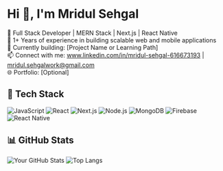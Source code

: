 # Hi 👋, I'm Mridul Sehgal

🚀 Full Stack Developer | MERN Stack | Next.js | React Native  
💼 1+ Years of experience in building scalable web and mobile applications  
🌱 Currently building: [Project Name or Learning Path]  
📫 Connect with me: www.linkedin.com/in/mridul-sehgal-616673193 | mridul.sehgalwork@gmail.com  
🌐 Portfolio: [Optional]

## 🚀 Tech Stack
![JavaScript](https://img.shields.io/badge/-JavaScript-black?style=flat-square&logo=javascript)
![React](https://img.shields.io/badge/-React-black?style=flat-square&logo=react)
![Next.js](https://img.shields.io/badge/-Next.js-black?style=flat-square&logo=next.js)
![Node.js](https://img.shields.io/badge/-Node.js-black?style=flat-square&logo=node.js)
![MongoDB](https://img.shields.io/badge/-MongoDB-black?style=flat-square&logo=mongodb)
![Firebase](https://img.shields.io/badge/-Firebase-black?style=flat-square&logo=firebase)
![React Native](https://img.shields.io/badge/-React_Native-black?style=flat-square&logo=react)

## 📊 GitHub Stats
![Your GitHub Stats](https://github-readme-stats.vercel.app/api?username=yourusername&show_icons=true&theme=radical)
![Top Langs](https://github-readme-stats.vercel.app/api/top-langs/?username=yourusername&layout=compact)


<!---
MS-Pro-2001/MS-Pro-2001 is a ✨ special ✨ repository because its `README.md` (this file) appears on your GitHub profile.
You can click the Preview link to take a look at your changes.
--->
